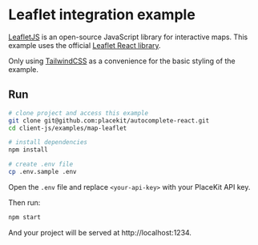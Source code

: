# Leaflet integration example

[LeafletJS](https://leafletjs.com) is an open-source JavaScript library for interactive maps.
This example uses the official [Leaflet React library](https://react-leaflet.js.org).

Only using [TailwindCSS](https://tailwindcss.com) as a convenience for the basic styling of the example.

## Run

```sh
# clone project and access this example
git clone git@github.com:placekit/autocomplete-react.git
cd client-js/examples/map-leaflet

# install dependencies
npm install

# create .env file
cp .env.sample .env
```

Open the `.env` file and replace `<your-api-key>` with your PlaceKit API key.

Then run:

```sh
npm start
```

And your project will be served at http://localhost:1234.